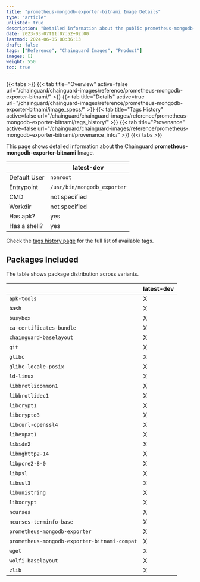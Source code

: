 ```yaml
---
title: "prometheus-mongodb-exporter-bitnami Image Details"
type: "article"
unlisted: true
description: "Detailed information about the public prometheus-mongodb-exporter-bitnami Chainguard Image."
date: 2023-03-07T11:07:52+02:00
lastmod: 2024-06-05 00:36:13
draft: false
tags: ["Reference", "Chainguard Images", "Product"]
images: []
weight: 550
toc: true
---
```


{{< tabs >}}
{{< tab title="Overview" active=false url="/chainguard/chainguard-images/reference/prometheus-mongodb-exporter-bitnami/" >}}
{{< tab title="Details" active=true url="/chainguard/chainguard-images/reference/prometheus-mongodb-exporter-bitnami/image_specs/" >}}
{{< tab title="Tags History" active=false url="/chainguard/chainguard-images/reference/prometheus-mongodb-exporter-bitnami/tags_history/" >}}
{{< tab title="Provenance" active=false url="/chainguard/chainguard-images/reference/prometheus-mongodb-exporter-bitnami/provenance_info/" >}}
{{</ tabs >}}

This page shows detailed information about the Chainguard **prometheus-mongodb-exporter-bitnami** Image.

|              | latest-dev                  |
|--------------|-----------------------------|
| Default User | `nonroot`                   |
| Entrypoint   | `/usr/bin/mongodb_exporter` |
| CMD          | not specified               |
| Workdir      | not specified               |
| Has apk?     | yes                         |
| Has a shell? | yes                         |

Check the [tags history page](/chainguard/chainguard-images/reference/prometheus-mongodb-exporter-bitnami/tags_history/) for the full list of available tags.

## Packages Included
The table shows package distribution across variants.

|                                              | latest-dev |
|----------------------------------------------|------------|
| `apk-tools`                                  | X          |
| `bash`                                       | X          |
| `busybox`                                    | X          |
| `ca-certificates-bundle`                     | X          |
| `chainguard-baselayout`                      | X          |
| `git`                                        | X          |
| `glibc`                                      | X          |
| `glibc-locale-posix`                         | X          |
| `ld-linux`                                   | X          |
| `libbrotlicommon1`                           | X          |
| `libbrotlidec1`                              | X          |
| `libcrypt1`                                  | X          |
| `libcrypto3`                                 | X          |
| `libcurl-openssl4`                           | X          |
| `libexpat1`                                  | X          |
| `libidn2`                                    | X          |
| `libnghttp2-14`                              | X          |
| `libpcre2-8-0`                               | X          |
| `libpsl`                                     | X          |
| `libssl3`                                    | X          |
| `libunistring`                               | X          |
| `libxcrypt`                                  | X          |
| `ncurses`                                    | X          |
| `ncurses-terminfo-base`                      | X          |
| `prometheus-mongodb-exporter`                | X          |
| `prometheus-mongodb-exporter-bitnami-compat` | X          |
| `wget`                                       | X          |
| `wolfi-baselayout`                           | X          |
| `zlib`                                       | X          |

